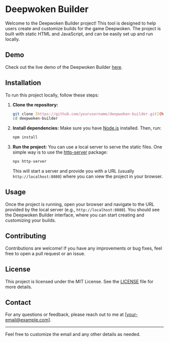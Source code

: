# Deepwoken Builder

Welcome to the Deepwoken Builder project! This tool is designed to help users create and customize builds for the game Deepwoken. The project is built with static HTML and JavaScript, and can be easily set up and run locally.

## Demo

Check out the live demo of the Deepwoken Builder [here](https://deepwokenbuilder.com).

## Installation

To run this project locally, follow these steps:

1. **Clone the repository:**
   ```bash
   git clone [https://github.com/yourusername/deepwoken-builder.git](https://github.com/glassesmonkey/deepwoken-builder-blog.git)
   cd deepwoken-builder
   ```

2. **Install dependencies:**
   Make sure you have [Node.js](https://nodejs.org/) installed. Then, run:
   ```bash
   npm install
   ```

3. **Run the project:**
   You can use a local server to serve the static files. One simple way is to use the [http-server](https://www.npmjs.com/package/http-server) package:
   ```bash
   npx http-server
   ```

   This will start a server and provide you with a URL (usually `http://localhost:8080`) where you can view the project in your browser.

## Usage

Once the project is running, open your browser and navigate to the URL provided by the local server (e.g., `http://localhost:8080`). You should see the Deepwoken Builder interface, where you can start creating and customizing your builds.

## Contributing

Contributions are welcome! If you have any improvements or bug fixes, feel free to open a pull request or an issue.

## License

This project is licensed under the MIT License. See the [LICENSE](LICENSE) file for more details.

## Contact

For any questions or feedback, please reach out to me at [your-email@example.com].

---

Feel free to customize the email and any other details as needed.
